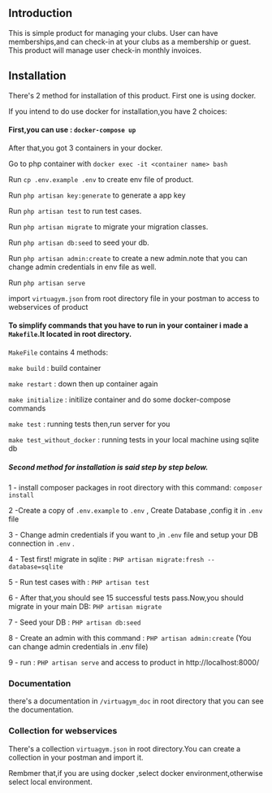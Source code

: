 ## Introduction

This is simple product for managing your clubs.
User can have memberships,and can check-in at your clubs as a membership or guest.
This product will manage user check-in monthly invoices.

## Installation

There's 2 method for installation of this product. First one is using docker.



If you intend to do use docker for installation,you have 2 choices:



#### First,you can use :  `docker-compose up`

After that,you got 3 containers in your docker.

Go to php container with `docker exec -it <container name> bash`

Run `cp .env.example .env` to create env file of product.

Run `php artisan key:generate` to generate a app key

Run `php artisan test` to run test cases.

Run `php artisan migrate` to migrate your migration classes.

Run `php artisan db:seed` to seed your db.

Run `php artisan admin:create` to create a new admin.note that you can change admin credentials in env file as well.

Run `php artisan serve`

import `virtuagym.json` from root directory file in your postman to access to webservices of product


#### To simplify commands that you have to run in your container i made a `Makefile`.It located in root directory.
`MakeFile` contains 4 methods:

`make build` : build container

`make restart` : down then up container again

`make initialize` : initilize container and do some docker-compose commands

`make test` : running tests then,run server for you

`make test_without_docker` : running tests in your local machine using sqlite db





##### Second method for installation is said step by step below.

1 - install composer packages in root directory with this command: `composer install`

2 -Create a copy of `.env.example` to `.env` , Create Database ,config it in `.env` file

3 - Change admin credentials if you want to ,in `.env` file and setup your DB connection in  `.env` .

4 - Test first! migrate in sqlite : `PHP artisan migrate:fresh --database=sqlite`

5 - Run test cases with : `PHP artisan test`

6 - After that,you should see 15 successful tests pass.Now,you should migrate in your main DB: `PHP artisan migrate`


7 - Seed your DB : `PHP artisan db:seed`

8 - Create an admin with this command : `PHP artisan admin:create` (You can change admin credentials in .env file)

9 - run : `PHP artisan serve` and access to product in http://localhost:8000/

### Documentation 

there's a documentation in `/virtuagym_doc` in root directory that you can see the documentation.

### Collection for webservices

There's a collection `virtuagym.json` in root directory.You can create a collection in your postman and import it.

Rembmer that,if you are using docker ,select docker environment,otherwise select local environment.
